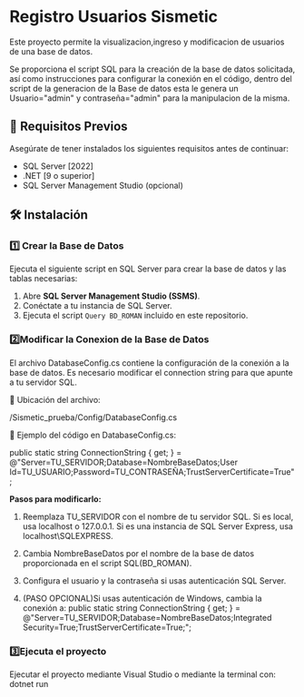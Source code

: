 
# Registro Usuarios Sismetic

Este proyecto permite la visualizacion,ingreso y modificacion de usuarios de una base de datos.

 Se proporciona el script SQL para la creación de la base de datos solicitada, así como instrucciones para configurar la conexión en el código, dentro del script de la generacion de la Base de datos esta le genera un Usuario="admin" y contraseña="admin" para la manipulacion de la misma.

## 🚀 Requisitos Previos

Asegúrate de tener instalados los siguientes requisitos antes de continuar:

- SQL Server [2022]
- .NET [9 o superior]
- SQL Server Management Studio (opcional)

## 🛠️ Instalación

### 1️⃣ **Crear la Base de Datos**
Ejecuta el siguiente script en SQL Server para crear la base de datos y las tablas necesarias:

1. Abre **SQL Server Management Studio (SSMS)**.
2. Conéctate a tu instancia de SQL Server.
3. Ejecuta el script `Query BD_ROMAN` incluido en este repositorio.

### 2️⃣**Modificar la Conexion de la Base de Datos**
El archivo DatabaseConfig.cs contiene la configuración de la conexión a la base de datos.
Es necesario modificar el connection string para que apunte a tu servidor SQL.

📍 Ubicación del archivo:

/Sismetic_prueba/Config/DatabaseConfig.cs

📍 Ejemplo del código en DatabaseConfig.cs:

public static string ConnectionString { get; } = @"Server=TU_SERVIDOR;Database=NombreBaseDatos;User Id=TU_USUARIO;Password=TU_CONTRASEÑA;TrustServerCertificate=True";

**Pasos para modificarlo:**

1. Reemplaza TU_SERVIDOR con el nombre de tu servidor SQL.
Si es local, usa localhost o 127.0.0.1.
Si es una instancia de SQL Server Express, usa localhost\SQLEXPRESS.

2. Cambia NombreBaseDatos por el nombre de la base de datos proporcionada en el script SQL(BD_ROMAN).

3. Configura el usuario y la contraseña si usas autenticación SQL Server.

4. (PASO OPCIONAL)Si usas autenticación de Windows, cambia la conexión a: public static string ConnectionString { get; } = @"Server=TU_SERVIDOR;Database=NombreBaseDatos;Integrated Security=True;TrustServerCertificate=True;";

### 3️⃣**Ejecuta el proyecto**
Ejecutar el proyecto mediante Visual Studio o mediante la terminal con: dotnet run







